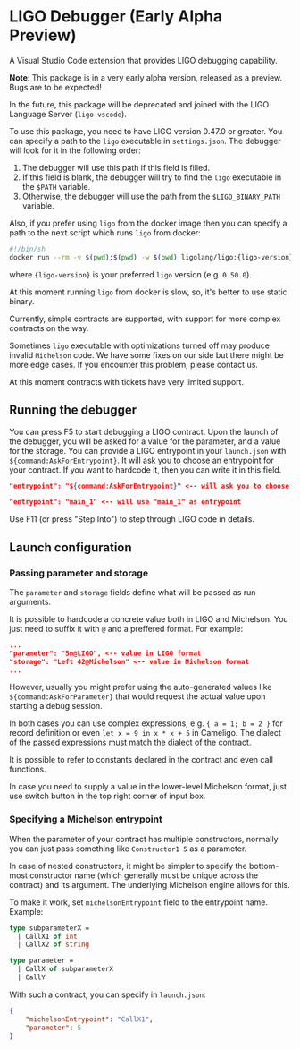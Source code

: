 # LIGO Debugger (Early Alpha Preview)

A Visual Studio Code extension that provides LIGO debugging capability.

**Note**: This package is in a very early alpha version, released as a preview.
Bugs are to be expected!

In the future, this package will be deprecated and joined with the LIGO Language Server (`ligo-vscode`).

To use this package, you need to have LIGO version 0.47.0 or greater.
You can specify a path to the `ligo` executable in `settings.json`. The debugger will look for it in the following order:
1. The debugger will use this path if this field is filled.
2. If this field is blank, the debugger will try to find the `ligo` executable in the `$PATH` variable.
3. Otherwise, the debugger will use the path from the `$LIGO_BINARY_PATH` variable.

Also, if you prefer using `ligo` from the docker image then you can specify a path to the next script which runs `ligo` from docker:
```sh
#!/bin/sh
docker run --rm -v $(pwd):$(pwd) -w $(pwd) ligolang/ligo:{ligo-version} "$@"
```
where `{ligo-version}` is your preferred `ligo` version (e.g. `0.50.0`).

At this moment running `ligo` from docker is slow, so, it's better to use static binary.

Currently, simple contracts are supported, with support for more complex contracts on the way.

Sometimes `ligo` executable with optimizations turned off may produce invalid `Michelson` code. We have some fixes on our side but there might be more edge cases. If you encounter this problem, please contact us.

At this moment contracts with tickets have very limited support.

## Running the debugger

You can press F5 to start debugging a LIGO contract. Upon the launch of the debugger, you will be asked for a value for the parameter, and a value for the storage. You can provide a LIGO entrypoint in your `launch.json` with `${command:AskForEntrypoint}`. It will ask you to choose an entrypoint for your contract. If you want to hardcode it, then you can write it in this field.
```json
"entrypoint": "${command:AskForEntrypoint}" <-- will ask you to choose an entrypoint via quickpick
```
```json
"entrypoint": "main_1" <-- will use "main_1" as entrypoint
```

Use F11 (or press "Step Into") to step through LIGO code in details.

## Launch configuration

### Passing parameter and storage

The `parameter` and `storage` fields define what will be passed as run arguments.

It is possible to hardcode a concrete value both in LIGO and Michelson. You just need to suffix it with `@` and a preffered format. For example:
```json
...
"parameter": "5n@LIGO", <-- value in LIGO format
"storage": "Left 42@Michelson" <-- value in Michelson format
...
```

However, usually you might prefer using the auto-generated values like `${command:AskForParameter}` that would request the actual value upon starting a debug session.

In both cases you can use complex expressions, e.g. `{ a = 1; b = 2 }` for record definition or even `let x = 9 in x * x + 5` in Cameligo.
The dialect of the passed expressions must match the dialect of the contract.

It is possible to refer to constants declared in the contract and even call functions.

In case you need to supply a value in the lower-level Michelson format, just use switch button in the top right corner of input box.

### Specifying a Michelson entrypoint

When the parameter of your contract has multiple constructors, normally you can just pass something like `Constructor1 5` as a parameter.

In case of nested constructors, it might be simpler to specify the bottom-most constructor name (which generally must be unique across the contract) and its argument.
The underlying Michelson engine allows for this.

To make it work, set `michelsonEntrypoint` field to the entrypoint name.
Example:

```ocaml
type subparameterX =
  | CallX1 of int
  | CallX2 of string

type parameter =
  | CallX of subparameterX
  | CallY
```

With such a contract, you can specify in `launch.json`:

```json
{
    "michelsonEntrypoint": "CallX1",
    "parameter": 5
}
```
